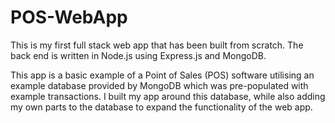 # POS-WebApp
This is my first full stack web app that has been built from scratch. The back end is written in Node.js using Express.js and MongoDB.

This app is a basic example of a Point of Sales (POS) software utilising an example database provided by MongoDB which was pre-populated with example transactions. I built my app around this database, while also adding my own parts to the database to expand the functionality of the web app.
